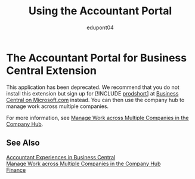 ﻿---
title: Using the Accountant Portal
description: Provides information about the Accountant Portal extension.
author: edupont04

ms.service: dynamics365-business-central
ms.topic: article
ms.devlang: na
ms.tgt_pltfrm: na
ms.workload: na
ms. search.keywords: 
ms.date: 09/14/2020
ms.author: edupont

---
# The Accountant Portal for Business Central Extension

This application has been deprecated. We recommend that you do not install this extension but sign up for [!INCLUDE [prodshort](includes/prodshort.md)] at [Business Central on Microsoft.com](https://dynamics.microsoft.com/business-central/overview/) instead. You can then use the company hub to manage work across multiple companies.

For more information, see [Manage Work across Multiple Companies in the Company Hub](company-hub.md).  

## See Also

[Accountant Experiences in Business Central](finance-accounting.md)  
[Manage Work across Multiple Companies in the Company Hub](company-hub.md)  
[Finance](finance.md)  
